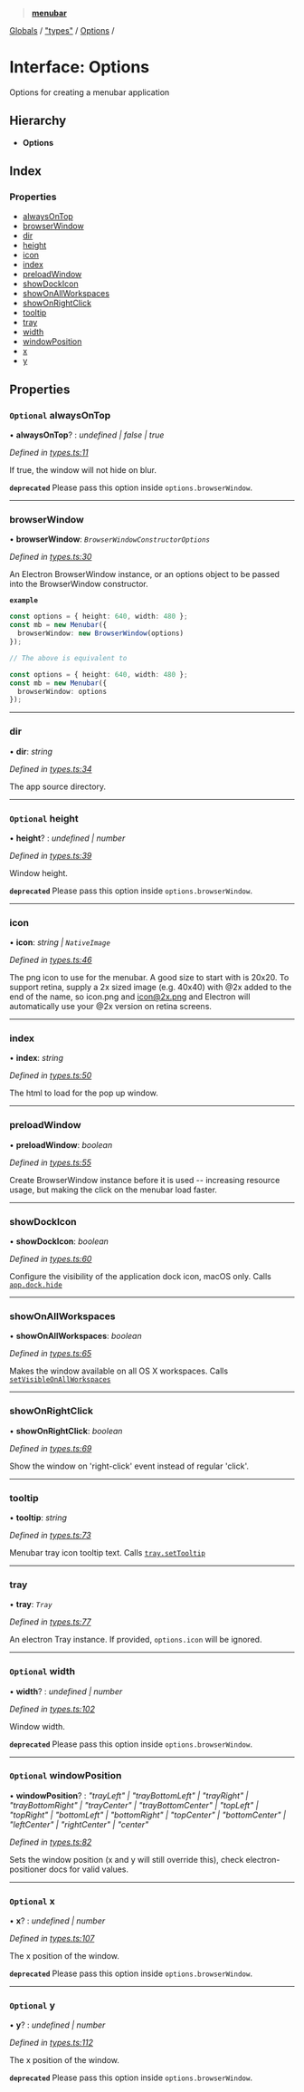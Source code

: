> **[menubar](../README.md)**

[Globals](../globals.md) / ["types"](../modules/_types_.md) / [Options](_types_.options.md) /

# Interface: Options

Options for creating a menubar application

## Hierarchy

* **Options**

## Index

### Properties

* [alwaysOnTop](_types_.options.md#optional-alwaysontop)
* [browserWindow](_types_.options.md#browserwindow)
* [dir](_types_.options.md#dir)
* [height](_types_.options.md#optional-height)
* [icon](_types_.options.md#icon)
* [index](_types_.options.md#index)
* [preloadWindow](_types_.options.md#preloadwindow)
* [showDockIcon](_types_.options.md#showdockicon)
* [showOnAllWorkspaces](_types_.options.md#showonallworkspaces)
* [showOnRightClick](_types_.options.md#showonrightclick)
* [tooltip](_types_.options.md#tooltip)
* [tray](_types_.options.md#tray)
* [width](_types_.options.md#optional-width)
* [windowPosition](_types_.options.md#optional-windowposition)
* [x](_types_.options.md#optional-x)
* [y](_types_.options.md#optional-y)

## Properties

### `Optional` alwaysOnTop

• **alwaysOnTop**? : *undefined | false | true*

*Defined in [types.ts:11](https://github.com/maxogden/menubar/blob/fa4969a/src/types.ts#L11)*

If true, the window will not hide on blur.

**`deprecated`** Please pass this option inside `options.browserWindow`.

___

###  browserWindow

• **browserWindow**: *`BrowserWindowConstructorOptions`*

*Defined in [types.ts:30](https://github.com/maxogden/menubar/blob/fa4969a/src/types.ts#L30)*

An Electron BrowserWindow instance, or an options object to be passed into
the BrowserWindow constructor.

**`example`** 
```typescript
const options = { height: 640, width: 480 };
const mb = new Menubar({
  browserWindow: new BrowserWindow(options)
});

// The above is equivalent to

const options = { height: 640, width: 480 };
const mb = new Menubar({
  browserWindow: options
});
```

___

###  dir

• **dir**: *string*

*Defined in [types.ts:34](https://github.com/maxogden/menubar/blob/fa4969a/src/types.ts#L34)*

The app source directory.

___

### `Optional` height

• **height**? : *undefined | number*

*Defined in [types.ts:39](https://github.com/maxogden/menubar/blob/fa4969a/src/types.ts#L39)*

Window height.

**`deprecated`** Please pass this option inside `options.browserWindow`.

___

###  icon

• **icon**: *string | `NativeImage`*

*Defined in [types.ts:46](https://github.com/maxogden/menubar/blob/fa4969a/src/types.ts#L46)*

The png icon to use for the menubar. A good size to start with is 20x20.
To support retina, supply a 2x sized image (e.g. 40x40) with @2x added to
the end of the name, so icon.png and icon@2x.png and Electron will
automatically use your @2x version on retina screens.

___

###  index

• **index**: *string*

*Defined in [types.ts:50](https://github.com/maxogden/menubar/blob/fa4969a/src/types.ts#L50)*

The html to load for the pop up window.

___

###  preloadWindow

• **preloadWindow**: *boolean*

*Defined in [types.ts:55](https://github.com/maxogden/menubar/blob/fa4969a/src/types.ts#L55)*

Create BrowserWindow instance before it is used -- increasing resource
usage, but making the click on the menubar load faster.

___

###  showDockIcon

• **showDockIcon**: *boolean*

*Defined in [types.ts:60](https://github.com/maxogden/menubar/blob/fa4969a/src/types.ts#L60)*

Configure the visibility of the application dock icon, macOS only. Calls
[`app.dock.hide`](https://electronjs.org/docs/api/app#appdockhide-macos)

___

###  showOnAllWorkspaces

• **showOnAllWorkspaces**: *boolean*

*Defined in [types.ts:65](https://github.com/maxogden/menubar/blob/fa4969a/src/types.ts#L65)*

Makes the window available on all OS X workspaces. Calls
[`setVisibleOnAllWorkspaces`](https://electronjs.org/docs/api/browser-window#winsetvisibleonallworkspacesvisible-options)

___

###  showOnRightClick

• **showOnRightClick**: *boolean*

*Defined in [types.ts:69](https://github.com/maxogden/menubar/blob/fa4969a/src/types.ts#L69)*

Show the window on 'right-click' event instead of regular 'click'.

___

###  tooltip

• **tooltip**: *string*

*Defined in [types.ts:73](https://github.com/maxogden/menubar/blob/fa4969a/src/types.ts#L73)*

Menubar tray icon tooltip text. Calls [`tray.setTooltip`](https://electronjs.org/docs/api/tray#traysettooltiptooltip)

___

###  tray

• **tray**: *`Tray`*

*Defined in [types.ts:77](https://github.com/maxogden/menubar/blob/fa4969a/src/types.ts#L77)*

An electron Tray instance. If provided, `options.icon` will be ignored.

___

### `Optional` width

• **width**? : *undefined | number*

*Defined in [types.ts:102](https://github.com/maxogden/menubar/blob/fa4969a/src/types.ts#L102)*

Window width.

**`deprecated`** Please pass this option inside `options.browserWindow`.

___

### `Optional` windowPosition

• **windowPosition**? : *"trayLeft" | "trayBottomLeft" | "trayRight" | "trayBottomRight" | "trayCenter" | "trayBottomCenter" | "topLeft" | "topRight" | "bottomLeft" | "bottomRight" | "topCenter" | "bottomCenter" | "leftCenter" | "rightCenter" | "center"*

*Defined in [types.ts:82](https://github.com/maxogden/menubar/blob/fa4969a/src/types.ts#L82)*

Sets the window position (x and y will still override this), check
electron-positioner docs for valid values.

___

### `Optional` x

• **x**? : *undefined | number*

*Defined in [types.ts:107](https://github.com/maxogden/menubar/blob/fa4969a/src/types.ts#L107)*

The x position of the window.

**`deprecated`** Please pass this option inside `options.browserWindow`.

___

### `Optional` y

• **y**? : *undefined | number*

*Defined in [types.ts:112](https://github.com/maxogden/menubar/blob/fa4969a/src/types.ts#L112)*

The x position of the window.

**`deprecated`** Please pass this option inside `options.browserWindow`.